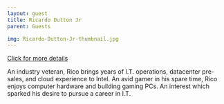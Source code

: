 ```yaml
---
layout: guest
title: Ricardo Dutton Jr
parent: Guests

img: Ricardo-Dutton-Jr-thumbnail.jpg
---
```




<div class="badge-base LI-profile-badge" data-locale="en_US" data-size="medium" data-theme="light" data-type="VERTICAL" data-vanity="ricodutton" data-version="v1"><a class="badge-base__link LI-simple-link" href="https://www.linkedin.com/in/ricodutton?trk=profile-badge">Click for more details</a></div>


An industry veteran, Rico brings years of I.T. operations, datacenter pre-sales, and cloud experience to Intel. An avid gamer in his spare time, Rico enjoys computer hardware and building gaming PCs. An interest which sparked his desire to pursue a career in I.T. 


